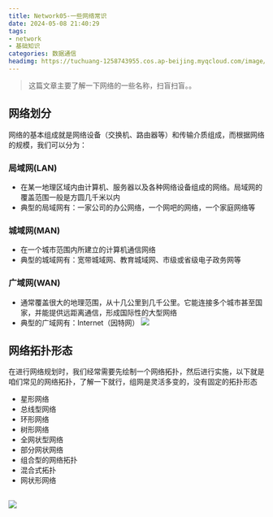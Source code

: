 ```yaml
---
title: Network05-一些网络常识
date: 2024-05-08 21:40:29
tags:
- network
- 基础知识
categories: 数据通信
headimg: https://tuchuang-1258743955.cos.ap-beijing.myqcloud.com/image/20240508214112.png
---
```

> 这篇文章主要了解一下网络的一些名称，扫盲扫盲。。
## 网络划分
网络的基本组成就是网络设备（交换机、路由器等）和传输介质组成，而根据网络的规模，我们可以分为：
### 局域网(LAN)
- 在某一地理区域内由计算机、服务器以及各种网络设备组成的网络。局域网的覆盖范围一般是方圆几千米以内
- 典型的局域网有：一家公司的办公网络，一个网吧的网络，一个家庭网络等
### 城域网(MAN)
- 在一个城市范围内所建立的计算机通信网络
- 典型的城域网有：宽带城域网、教育城域网、市级或省级电子政务网等
### 广域网(WAN)
- 通常覆盖很大的地理范围，从十几公里到几千公里。它能连接多个城市甚至国家，并能提供远距离通信，形成国际性的大型网络
- 典型的广域网有：Internet（因特网）
 ![](https://tuchuang-1258743955.cos.ap-beijing.myqcloud.com/image/Pasted%20image%2020211219153620.png)

## 网络拓扑形态
 在进行网络规划时，我们经常需要先绘制一个网络拓扑，然后进行实施，以下就是咱们常见的网络拓扑，了解一下就行，组网是灵活多变的，没有固定的拓扑形态
 
- 星形网络
- 总线型网络
- 环形网络
- 树形网络
- 全网状型网络
- 部分网状网络
- 组合型的网络拓扑
- 混合式拓扑
- 网状形网络

![](https://tuchuang-1258743955.cos.ap-beijing.myqcloud.com/image/Pasted%20image%2020211219153636.png)
-